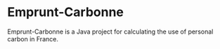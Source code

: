 # Emprunt-Carbonne
Emprunt-Carbonne is a Java project for calculating the use of personal carbon in France.
